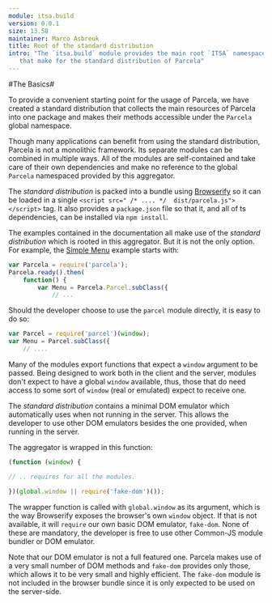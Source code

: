 ```yaml
---
module: itsa.build
version: 0.0.1
size: 13.58
maintainer: Marco Asbreuk
title: Root of the standard distribution
intro: "The `itsa.build` module provides the main root `ITSA` namespace and aggregates all the modules
   that make for the standard distribution of Parcela"
---
```

#The Basics#

To provide a convenient starting point for the usage of Parcela, we have created a standard distribution that collects the main resources of Parcela into one package and makes their methods accessible under the `Parcela` global namespace.

Though many applications can benefit from using the standard distribution, Parcela is not a monolithic framework.  Its separate modules can be combined in multiple ways. All of the modules are self-contained and take care of their own dependencies and make no reference to the global `Parcela` namespaced provided by this aggregator.

The *standard distribution* is packed into a bundle using [Browserify](http://browserify.org/) so it can be loaded in a single `<script src=" /* .... */  dist/parcela.js"></script>` tag.  It also provides a `package.json` file so that it, and all of ts dependencies, can be installed via `npm install`.

The examples contained in the documentation all make use of the *standard distribution* which is rooted in this aggregator.  But it is not the only option.  For example, the [Simple Menu](../parcel/menu.html) example starts with:

```js
var Parcela = require('parcela');
Parcela.ready().then(
	function() {
		var Menu = Parcela.Parcel.subClass({
		    // ...
```

Should the developer choose to use the `parcel` module directly, it is easy to do so:

```js
var Parcel = require('parcel')(window);
var Menu = Parcel.subClass({
    // ....
```

Many of the modules export functions that expect a `window` argument to be passed.  Being designed to work both in the client and the server, modules don't expect to have a global `window` available, thus, those that do need access to some sort of `window` (real or emulated) expect to receive one.

The *standard distribution* contains a minimal DOM emulator which automatically uses when not running in the server.  This allows the developer to use other DOM emulators besides the one provided, when running in the server.

The aggregator is wrapped in this function:

```js
(function (window) {

// .. requires for all the modules.

})(global.window || require('fake-dom')());
```
The wrapper function is called with `global.window` as its argument, which is the way Browserify exposes the browser's own `window` object.   If that is not available, it will `require` our own basic DOM emulator, `fake-dom`.  None of these are mandatory, the developer is free to use other Common-JS module bundler or DOM emulator.

Note that our DOM emulator is not a full featured one.  Parcela makes use of a very small number of DOM methods and `fake-dom` provides only those, which allows it to be very small and highly efficient.  The `fake-dom` module is not included in the browser bundle since it is only expected to be used on the server-side.